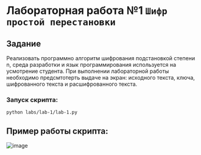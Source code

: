 # Лабораторная работа №1 `Шифр простой перестановки`

## Задание
Реализовать программно алгоритм шифрования подстановкой степени n, среда разработки и язык программирования используется на усмотрение студента. При выполнении лабораторной работы необходимо предсмтотерть выдаче на экран: исходного текста, ключа, шифрованного текста и расшифрованного текста.

### Запуск скрипта:
```shell
python labs/lab-1/lab-1.py
```

## Пример работы скрипта:
![image](https://user-images.githubusercontent.com/60512214/189433139-302527ea-146b-40ae-8126-9be12e225e23.png)
